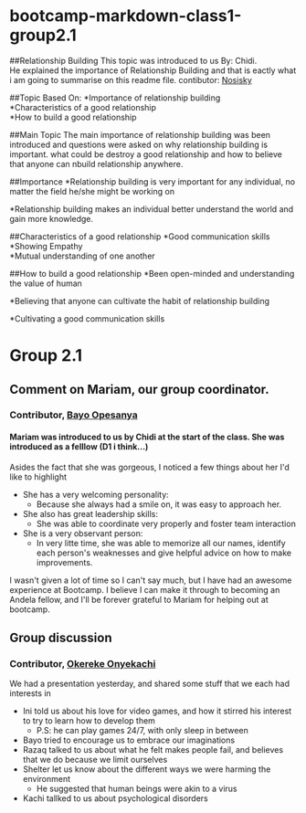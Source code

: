 
# bootcamp-markdown-class1-group2.1
##Relationship Building
This topic was introduced to us By: Chidi.<br>
He explained the importance of Relationship Building and that is eactly what i am going to summarise on this readme file.
contibutor: <a href="http://www.github.com/nosisky">Nosisky</a>

##Topic Based On:
*Importance of relationship building<br>
*Characteristics of a good relationship<br>
*How to build a good relationship

##Main Topic
The main importance of relationship building was been introduced and questions were asked on why relationship building is important. what could be destroy a good relationship and how to believe that anyone can nbuild relationship anywhere.

##Importance
*Relationship building is very important for any individual, no matter the field he/she might be working on<br>

*Relationship building makes an individual better understand the world and gain more knowledge.<br>

##Characteristics of a good relationship
*Good communication skills<br>
*Showing Empathy<br>
*Mutual understanding of one another


##How to build a good relationship
*Been open-minded and understanding the value of human<br>

*Believing that anyone can cultivate the habit of relationship building<br>

*Cultivating a good communication skills
# Group 2.1
## Comment on Mariam, our group coordinator. 
### Contributor, [Bayo Opesanya](https://github.com/OpesanyaAdebayo)

#### Mariam was introduced to us by Chidi at the start of the class. She was introduced as a felllow (D1 i think...)<br/>
Asides the fact that she was gorgeous, I noticed a few things about her I'd like to highlight<br/>
 
* She has a very welcoming personality:
	+ Because she always had a smile on, it was easy to approach her.
* She also has great leadership skills:
 	+ She was able to coordinate very properly and foster team interaction
* She is a very observant person:
 	+ In very litte time, she was able to memorize all our names, identify each person's weaknesses and give helpful advice on how to make improvements. 

 I wasn't given a lot of time so I can't say much, but I have had an awesome experience at Bootcamp. I believe I can make it through to becoming an Andela fellow, and I'll be forever grateful to Mariam for helping out at bootcamp.



## Group discussion
### Contributor, [Okereke Onyekachi](https://github.com/robocopkaka)
We had a presentation yesterday, and shared some stuff that we each had interests in <br/>
* Ini told us about his love for video games, and how it stirred his interest to try to learn how to develop them
	+ P.S: he can play games 24/7, with only sleep in between
* Bayo tried to encourage us to embrace our imaginations
* Razaq talked to us about what he felt makes people fail, and believes that we do because we limit ourselves
* Shelter let us know about the different ways we were harming the environment
	+ He suggested that human beings were akin to a virus
* Kachi tallked to us about psychological disorders 


